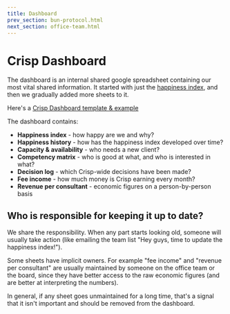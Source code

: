 ```yaml
---
title: Dashboard
prev_section: bun-protocol.html
next_section: office-team.html
---
```


Crisp Dashboard
===============

The dashboard is an internal shared google spreadsheet containing our most vital shared information. It started with just the [happiness index](happiness-index.html), and then we gradually added more sheets to it.

Here's a [Crisp Dashboard template & example](https://docs.google.com/a/crisp.se/spreadsheet/ccc?key=0ApEy2bnWDb5fdG1QZzZSeUhFQWJEc2pEdkVDOHkySEE)

The dashboard contains:

-   **Happiness index** - how happy are we and why?
-   **Happiness history** - how has the happiness index developed over time?
-   **Capacity & availability** - who needs a new client?
-   **Competency matrix** - who is good at what, and who is interested in what?
-   **Decision log** - which Crisp-wide decisions have been made?
-   **Fee income** - how much money is Crisp earning every month?
-   **Revenue per consultant** - economic figures on a person-by-person basis

Who is responsible for keeping it up to date?
---------------------------------------------

We share the responsibility. When any part starts looking old, someone will usually take action (like emailing the team list "Hey guys, time to update the happiness index!").

Some sheets have implicit owners. For example "fee income" and "revenue per consultant" are usually maintained by someone on the office team or the board, since they have better access to the raw economic figures (and are better at interpreting the numbers).

In general, if any sheet goes unmaintained for a long time, that's a signal that it isn't important and should be removed from the dashboard.
